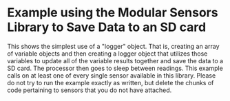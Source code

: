 # Example using the Modular Sensors Library to Save Data to an SD card

This shows the simplest use of a "logger" object.  That is, creating an array of variable objects and then creating a logger object that utilizes those variables to update all of the variable results together and save the data to a SD card.  The processor then goes to sleep between readings.  This example calls on at least one of every single sensor available in this library.  Please do not try to run the example exactly as written, but delete the chunks of code pertaining to sensors that you do not have attached.
